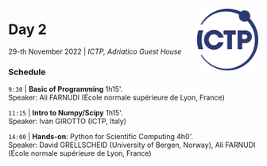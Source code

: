 <a href="https://indico.ictp.it/event/9781/"><img src="https://raw.githubusercontent.com/zelenelez/images/master/International_Centre_for_Theoretical_Physics.png" width="125" height="125" align="right" /></a>

# Day 2
29-th November 2022 | *ICTP, Adriatico Guest House*
### Schedule
``9:30`` | **Basic of Programming** 1h15'. <br> Speaker:	Ali FARNUDI (École normale supérieure de Lyon, France) <br>

``11:15`` | **Intro to Numpy/Scipy** 1h15'.  <br> Speaker:	Ivan GIROTTO (ICTP, Italy) <br>

``14:00`` | **Hands-on**: Python for Scientific Computing 4h0'. <br> Speaker:	David GRELLSCHEID (University of Bergen, Norway), Ali FARNUDI (École normale supérieure de Lyon, France) <br>

